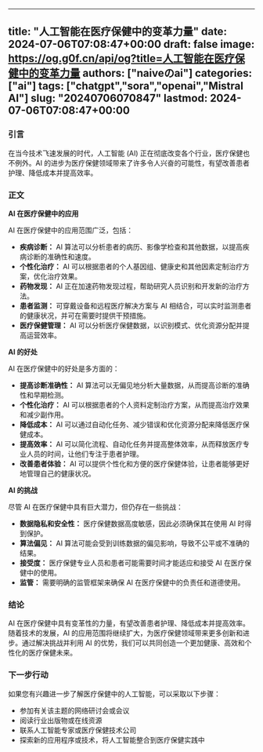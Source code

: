 
---
title: "人工智能在医疗保健中的变革力量"
date: 2024-07-06T07:08:47+00:00
draft: false
image: https://og.g0f.cn/api/og?title=人工智能在医疗保健中的变革力量
authors: ["naiveのai"]
categories: ["ai"]
tags: ["chatgpt","sora","openai","Mistral AI"]
slug: "20240706070847"
lastmod: 2024-07-06T07:08:47+00:00
---
### 引言

在当今技术飞速发展的时代，人工智能 (AI) 正在彻底改变各个行业，医疗保健也不例外。AI 的进步为医疗保健领域带来了许多令人兴奋的可能性，有望改善患者护理、降低成本并提高效率。

### 正文

**AI 在医疗保健中的应用**

AI 在医疗保健中的应用范围广泛，包括：

* **疾病诊断：** AI 算法可以分析患者的病历、影像学检查和其他数据，以提高疾病诊断的准确性和速度。
* **个性化治疗：** AI 可以根据患者的个人基因组、健康史和其他因素定制治疗方案，优化治疗效果。
* **药物发现：** AI 正在加速药物发现过程，帮助研究人员识别和开发新的治疗方法。
* **患者监测：** 可穿戴设备和远程医疗解决方案与 AI 相结合，可以实时监测患者的健康状况，并可在需要时提供干预措施。
* **医疗保健管理：** AI 可以分析医疗保健数据，以识别模式、优化资源分配并提高运营效率。

**AI 的好处**

AI 在医疗保健中的好处是多方面的：

* **提高诊断准确性：** AI 算法可以无偏见地分析大量数据，从而提高诊断的准确性和早期检测。
* **个性化治疗：** AI 可以根据患者的个人资料定制治疗方案，从而提高治疗效果和减少副作用。
* **降低成本：** AI 可以通过自动化任务、减少错误和优化资源分配来降低医疗保健成本。
* **提高效率：** AI 可以简化流程、自动化任务并提高整体效率，从而释放医疗专业人员的时间，让他们专注于患者护理。
* **改善患者体验：** AI 可以提供个性化和方便的医疗保健体验，让患者能够更好地管理自己的健康状况。

**AI 的挑战**

尽管 AI 在医疗保健中具有巨大潜力，但仍存在一些挑战：

* **数据隐私和安全性：** 医疗保健数据高度敏感，因此必须确保其在使用 AI 时得到保护。
* **算法偏见：** AI 算法可能会受到训练数据的偏见影响，导致不公平或不准确的结果。
* **接受度：** 医疗保健专业人员和患者可能需要时间才能适应和接受 AI 在医疗保健中的使用。
* **监管：** 需要明确的监管框架来确保 AI 在医疗保健中的负责任和道德使用。

### 结论

AI 在医疗保健中具有变革性的力量，有望改善患者护理、降低成本并提高效率。随着技术的发展，AI 的应用范围将继续扩大，为医疗保健领域带来更多创新和进步。通过解决挑战并利用 AI 的优势，我们可以共同创造一个更加健康、高效和个性化的医疗保健未来。

### 下一步行动

如果您有兴趣进一步了解医疗保健中的人工智能，可以采取以下步骤：

* 参加有关该主题的网络研讨会或会议
* 阅读行业出版物或在线资源
* 联系人工智能专家或医疗保健技术公司
* 探索新的应用程序或技术，将人工智能整合到医疗保健实践中